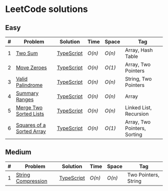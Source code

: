 # LeetCode solutions

## Easy

| #   | Problem                                                                               | Solution                                                                                                     | Time   | Space  | Tag                          |
| --- | ------------------------------------------------------------------------------------- | ------------------------------------------------------------------------------------------------------------ | ------ | ------ | ---------------------------- |
| 1   | [Two Sum](https://leetcode.com/problems/two-sum/)                                     | [TypeScript](https://github.com/sandrig/leetcode/blob/master/typescript/src/twoSum/README.md)                | _O(n)_ | _O(n)_ | Array, Hash Table            |
| 2   | [Move Zeroes](https://leetcode.com/problems/move-zeroes/)                             | [TypeScript](https://github.com/sandrig/leetcode/blob/master/typescript/src/moveZeroes/README.md)            | _O(n)_ | _O(1)_ | Array, Two Pointers          |
| 3   | [Valid Palindrome](https://leetcode.com/problems/valid-palindrome/)                   | [TypeScript](https://github.com/sandrig/leetcode/blob/master/typescript/src/validPalindrome/README.md)       | _O(n)_ | _O(n)_ | String, Two Pointers         |
| 4   | [Summary Ranges](https://leetcode.com/problems/summary-ranges/)                       | [TypeScript](https://github.com/sandrig/leetcode/blob/master/typescript/src/summaryRanges/README.md)         | _O(n)_ | _O(n)_ | Array                        |
| 5   | [Merge Two Sorted Lists](https://leetcode.com/problems/merge-two-sorted-lists/)       | [TypeScript](https://github.com/sandrig/leetcode/blob/master/typescript/src/mergeTwoSortedLists/README.md)   | _O(n)_ | _O(n)_ | Linked List, Recursion       |
| 6   | [Squares of a Sorted Array](https://leetcode.com/problems/squares-of-a-sorted-array/) | [TypeScript](https://github.com/sandrig/leetcode/blob/master/typescript/src/squaresOfaSortedArray/README.md) | _O(n)_ | _O(1)_ | Array, Two Pointers, Sorting |

## Medium

| #   | Problem                                                                 | Solution                                                                                                 | Time   | Space  | Tag                  |
| --- | ----------------------------------------------------------------------- | -------------------------------------------------------------------------------------------------------- | ------ | ------ | -------------------- |
| 1   | [String Compression](https://leetcode.com/problems/string-compression/) | [TypeScript](https://github.com/sandrig/leetcode/blob/master/typescript/src/stringCompression/README.md) | _O(n)_ | _O(n)_ | Two Pointers, String |
